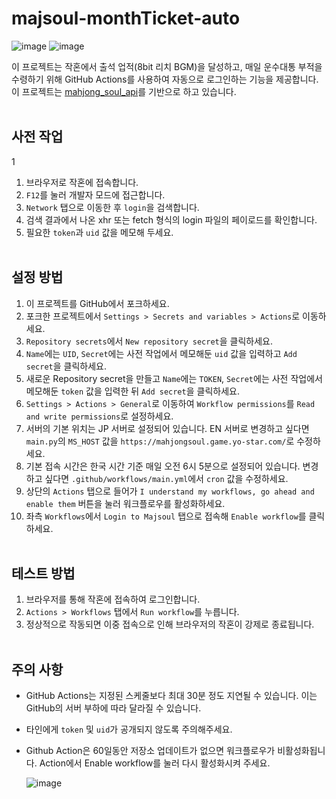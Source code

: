 # majsoul-monthTicket-auto
![image](https://github.com/4n3u/majsoul-monthTicket-auto/assets/167657823/89844790-9a47-40b7-8e65-ed07430f3917)
![image](https://github.com/4n3u/majsoul-monthTicket-auto/assets/167657823/720689fa-7237-4d85-8979-c3e768c7f1d9)

이 프로젝트는 작혼에서 출석 업적(8bit 리치 BGM)을 달성하고, 매일 운수대통 부적을 수령하기 위해 GitHub Actions를 사용하여 자동으로 로그인하는 기능을 제공합니다.  
이 프로젝트는 [mahjong_soul_api](https://github.com/MahjongRepository/mahjong_soul_api)를 기반으로 하고 있습니다.
<br/><br/>
## 사전 작업
1
1. 브라우저로 작혼에 접속합니다.
2. `F12`를 눌러 개발자 모드에 접근합니다.
3. `Network` 탭으로 이동한 후 `login`을 검색합니다.
4. 검색 결과에서 나온 xhr 또는 fetch 형식의 login 파일의 페이로드를 확인합니다.
5. 필요한 `token`과 `uid` 값을 메모해 두세요.
<br/><br/>
## 설정 방법

1. 이 프로젝트를 GitHub에서 포크하세요.
2. 포크한 프로젝트에서 `Settings > Secrets and variables > Actions`로 이동하세요.
3. `Repository secrets`에서 `New repository secret`을 클릭하세요.
4. `Name`에는 `UID`, `Secret`에는 사전 작업에서 메모해둔 `uid` 값을 입력하고 `Add secret`을 클릭하세요.
5. 새로운 Repository secret을 만들고 `Name`에는 `TOKEN`, `Secret`에는 사전 작업에서 메모해둔 `token` 값을 입력한 뒤 `Add secret`을 클릭하세요.
6. `Settings > Actions > General`로 이동하여 `Workflow permissions`를 `Read and write permissions`로 설정하세요.
7. 서버의 기본 위치는 JP 서버로 설정되어 있습니다. EN 서버로 변경하고 싶다면 `main.py`의 `MS_HOST` 값을 `https://mahjongsoul.game.yo-star.com/`로 수정하세요.
8. 기본 접속 시간은 한국 시간 기준 매일 오전 6시 5분으로 설정되어 있습니다. 변경하고 싶다면 `.github/workflows/main.yml`에서 `cron` 값을 수정하세요.
9. 상단의 `Actions` 탭으로 들어가 `I understand my workflows, go ahead and enable them` 버튼을 눌러 워크플로우를 활성화하세요.
10. 좌측 `Workflows`에서 `Login to Majsoul` 탭으로 접속해 `Enable workflow`를 클릭하세요.
<br/><br/>
## 테스트 방법

1. 브라우저를 통해 작혼에 접속하여 로그인합니다.
2. `Actions > Workflows` 탭에서 `Run workflow`를 누릅니다.
3. 정상적으로 작동되면 이중 접속으로 인해 브라우저의 작혼이 강제로 종료됩니다.
<br/><br/>
## 주의 사항

- GitHub Actions는 지정된 스케줄보다 최대 30분 정도 지연될 수 있습니다. 이는 GitHub의 서버 부하에 따라 달라질 수 있습니다.
- 타인에게 `token` 및 `uid`가 공개되지 않도록 주의해주세요.
- Github Action은 60일동안 저장소 업데이트가 없으면 워크플로우가 비활성화됩니다. Action에서 Enable workflow를 눌러 다시 활성화시켜 주세요.

  ![image](https://github.com/4n3u/majsoul-monthTicket-auto/assets/167657823/28e1c8c1-5f4b-4bd4-837a-2c19ae7d3eb5)

